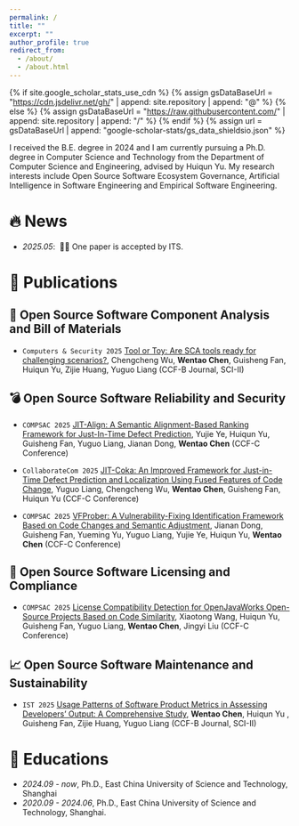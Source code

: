 ```yaml
---
permalink: /
title: ""
excerpt: ""
author_profile: true
redirect_from: 
  - /about/
  - /about.html
---
```


{% if site.google_scholar_stats_use_cdn %}
{% assign gsDataBaseUrl = "https://cdn.jsdelivr.net/gh/" | append: site.repository | append: "@" %}
{% else %}
{% assign gsDataBaseUrl = "https://raw.githubusercontent.com/" | append: site.repository | append: "/" %}
{% endif %}
{% assign url = gsDataBaseUrl | append: "google-scholar-stats/gs_data_shieldsio.json" %}

<span class='anchor' id='about-me'></span>

I received the B.E. degree in 2024 and I am currently pursuing a Ph.D. degree in Computer Science and Technology from the Department of Computer Science and Engineering, advised by Huiqun Yu.
My research interests include Open Source Software Ecosystem Governance, Artificial Intelligence in Software Engineering and Empirical Software Engineering.


# 🔥 News
- *2025.05*: &nbsp;🎉🎉 One paper is accepted by ITS. 


# 📝 Publications 

<!-- <div class='paper-box'><div class='paper-box-image'><div><div class="badge">CVPR 2016</div><img src='images/500x300.png' alt="sym" width="100%"></div></div>
<div class='paper-box-text' markdown="1">

[Deep Residual Learning for Image Recognition](https://openaccess.thecvf.com/content_cvpr_2016/papers/He_Deep_Residual_Learning_CVPR_2016_paper.pdf)

**Kaiming He**, Xiangyu Zhang, Shaoqing Ren, Jian Sun

[**Project**](https://scholar.google.com/citations?view_op=view_citation&hl=zh-CN&user=DhtAFkwAAAAJ&citation_for_view=DhtAFkwAAAAJ:ALROH1vI_8AC) <strong><span class='show_paper_citations' data='DhtAFkwAAAAJ:ALROH1vI_8AC'></span></strong>
- Lorem ipsum dolor sit amet, consectetur adipiscing elit. Vivamus ornare aliquet ipsum, ac tempus justo dapibus sit amet. 
</div>
</div> -->

## 📖 Open Source Software Component Analysis and Bill of Materials

- ``Computers & Security 2025`` [Tool or Toy: Are SCA tools ready for challenging scenarios?](https://www.sciencedirect.com/science/article/pii/S016740482500313X), Chengcheng Wu, **Wentao Chen**, Guisheng Fan, Huiqun Yu, Zijie Huang, Yuguo Liang  (CCF-B Journal, SCI-II)

## 💣 Open Source Software Reliability and Security

- ``COMPSAC 2025`` [JIT-Align: A Semantic Alignment-Based Ranking Framework for Just-In-Time Defect Prediction](https://ieeexplore.ieee.org/abstract/document/11126559/), Yujie Ye, Huiqun Yu, Guisheng Fan, Yuguo Liang, Jianan Dong, **Wentao Chen** (CCF-C Conference)

- ``CollaborateCom 2025`` [JIT-Coka: An Improved Framework for Just-in-Time Defect Prediction and Localization Using Fused Features of Code Change](none), Yuguo Liang, Chengcheng Wu, **Wentao Chen**, Guisheng Fan, Huiqun Yu (CCF-C Conference)

- ``COMPSAC 2025`` [VFProber: A Vulnerability-Fixing Identification Framework Based on Code Changes and Semantic Adjustment](https://ieeexplore.ieee.org/abstract/document/11126599/), Jianan Dong, Guisheng Fan, Yueming Yu, Yuguo Liang, Yujie Ye, Huiqun Yu, **Wentao Chen** (CCF-C Conference)

## 🎩 Open Source Software Licensing and Compliance

- ``COMPSAC 2025`` [License Compatibility Detection for OpenJavaWorks Open-Source Projects Based on Code Similarity](https://ieeexplore.ieee.org/abstract/document/11126811/), Xiaotong Wang, Huiqun Yu, Guisheng Fan, Yuguo Liang, **Wentao Chen**, Jingyi Liu (CCF-C Conference)

## 📈 Open Source Software Maintenance and Sustainability

- ``IST 2025`` [Usage Patterns of Software Product Metrics in Assessing Developers’ Output: A Comprehensive Study](none), **Wentao Chen**, Huiqun Yu , Guisheng Fan, Zijie Huang, Yuguo Liang (CCF-B Journal, SCI-II)

# 📖 Educations
- *2024.09 - now*, Ph.D., East China University of Science and Technology, Shanghai
- *2020.09 - 2024.06*, Ph.D., East China University of Science and Technology, Shanghai. 
